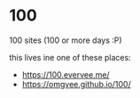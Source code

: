 # 100
100 sites (100 or more days :P)

this lives ine one of these places:
- https://100.evervee.me/
- https://omgvee.github.io/100/
